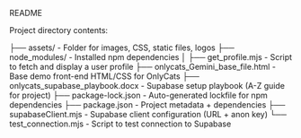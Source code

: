 README

Project directory contents:

├── assets/                         - Folder for images, CSS, static files, logos
├── node_modules/                   - Installed npm dependencies
│
├── get_profile.mjs                 - Script to fetch and display a user profile
├── onlycats_Gemini_base_file.html  - Base demo front-end HTML/CSS for OnlyCats
├── onlycats_supabase_playbook.docx - Supabase setup playbook (A-Z guide for project)
├── package-lock.json               - Auto-generated lockfile for npm dependencies
├── package.json                    - Project metadata + dependencies
├── supabaseClient.mjs              - Supabase client configuration (URL + anon key)
└── test_connection.mjs             - Script to test connection to Supabase
